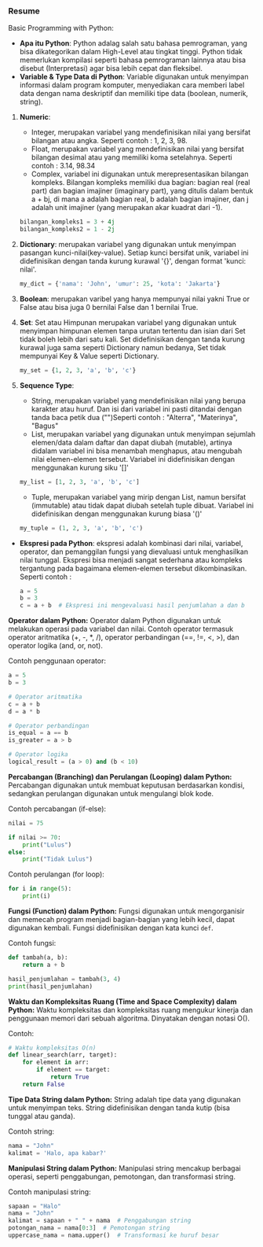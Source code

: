 ### Resume

Basic Programming with Python:

- **Apa itu Python**: Python adalag salah satu bahasa pemrograman, yang bisa dikategorikan dalam High-Level atau tingkat tinggi. Python tidak memerlukan kompilasi seperti bahasa pemrograman lainnya atau bisa disebut (Interpretasi) agar bisa lebih cepat dan fleksibel.
- **Variable & Type Data di Python**: Variable digunakan untuk menyimpan informasi dalam program komputer, menyediakan cara memberi label data dengan nama deskriptif dan memiliki tipe data (boolean, numerik, string).
1. **Numeric**: 
    * Integer, merupakan variabel yang mendefinisikan nilai yang bersifat bilangan atau angka. Seperti contoh : 1, 2, 3, 98. 
    * Float, merupakan variabel yang mendefinisikan nilai yang bersifat bilangan desimal atau yang memiliki koma setelahnya. Seperti contoh : 3.14, 98.34
    * Complex, variabel ini digunakan untuk merepresentasikan bilangan kompleks. Bilangan kompleks memiliki dua bagian: bagian real (real part) dan bagian imajiner (imaginary part), yang ditulis dalam bentuk a + bj, di mana a adalah bagian real, b adalah bagian imajiner, dan j adalah unit imajiner (yang merupakan akar kuadrat dari -1).
    ```python
    bilangan_kompleks1 = 3 + 4j
    bilangan_kompleks2 = 1 - 2j
    ```
2. **Dictionary**: merupakan variabel yang digunakan untuk menyimpan pasangan kunci-nilai(key-value). Setiap kunci bersifat unik, variabel ini didefinisikan dengan tanda kurung kurawal '{}', dengan format 'kunci: nilai'.
    ```python
    my_dict = {'nama': 'John', 'umur': 25, 'kota': 'Jakarta'}
    ```

3. **Boolean**: merupakan varibel yang hanya mempunyai nilai yakni True or False atau bisa juga 0 bernilai False dan 1 bernilai True.
4. **Set**:  Set atau Himpunan merupakan variabel yang digunakan untuk menyimpan himpunan elemen tanpa urutan tertentu dan isian dari Set tidak boleh lebih dari satu kali. Set didefinisikan dengan tanda kurung kurawal juga sama seperti Dictionary namun bedanya, Set tidak mempunyai Key & Value seperti Dictionary.
    ```python
    my_set = {1, 2, 3, 'a', 'b', 'c'}
    ```
5. **Sequence Type**: 
    * String, merupakan variabel yang mendefinisikan nilai yang berupa karakter atau huruf. Dan isi dari variabel ini pasti ditandai dengan tanda baca petik dua ("")Seperti contoh : "Alterra", "Materinya", "Bagus"
    * List, merupakan variabel yang digunakan untuk menyimpan sejumlah elemen/data dalam daftar dan dapat diubah (mutable), artinya didalam variabel ini bisa menambah menghapus, atau mengubah nilai elemen-elemen tersebut. Variabel ini didefinisikan dengan menggunakan kurung siku '[]'
    ```python
    my_list = [1, 2, 3, 'a', 'b', 'c']
    ```
    * Tuple, merupakan variabel yang mirip dengan List, namun bersifat (immutable) atau tidak dapat diubah setelah tuple dibuat. Variabel ini didefinisikan dengan menggunakan kurung biasa '()'
    ```python
    my_tuple = (1, 2, 3, 'a', 'b', 'c')
    ```

- **Ekspresi pada Python**:  ekspresi adalah kombinasi dari nilai, variabel, operator, dan pemanggilan fungsi yang dievaluasi untuk menghasilkan nilai tunggal. Ekspresi bisa menjadi sangat sederhana atau kompleks tergantung pada bagaimana elemen-elemen tersebut dikombinasikan. Seperti contoh :
    ```python
    a = 5
    b = 3
    c = a + b  # Ekspresi ini mengevaluasi hasil penjumlahan a dan b
    ```
**Operator dalam Python:**
Operator dalam Python digunakan untuk melakukan operasi pada variabel dan nilai. Contoh operator termasuk operator aritmatika (+, -, *, /), operator perbandingan (==, !=, <, >), dan operator logika (and, or, not).

Contoh penggunaan operator:

```python
a = 5
b = 3

# Operator aritmatika
c = a + b
d = a * b

# Operator perbandingan
is_equal = a == b
is_greater = a > b

# Operator logika
logical_result = (a > 0) and (b < 10)
```

**Percabangan (Branching) dan Perulangan (Looping) dalam Python:**
Percabangan digunakan untuk membuat keputusan berdasarkan kondisi, sedangkan perulangan digunakan untuk mengulangi blok kode.

Contoh percabangan (if-else):

```python
nilai = 75

if nilai >= 70:
    print("Lulus")
else:
    print("Tidak Lulus")
```

Contoh perulangan (for loop):

```python
for i in range(5):
    print(i)
```

**Fungsi (Function) dalam Python:**
Fungsi digunakan untuk mengorganisir dan memecah program menjadi bagian-bagian yang lebih kecil, dapat digunakan kembali. Fungsi didefinisikan dengan kata kunci `def`.

Contoh fungsi:

```python
def tambah(a, b):
    return a + b

hasil_penjumlahan = tambah(3, 4)
print(hasil_penjumlahan)
```

**Waktu dan Kompleksitas Ruang (Time and Space Complexity) dalam Python:**
Waktu kompleksitas dan kompleksitas ruang mengukur kinerja dan penggunaan memori dari sebuah algoritma. Dinyatakan dengan notasi O().

Contoh:

```python
# Waktu kompleksitas O(n)
def linear_search(arr, target):
    for element in arr:
        if element == target:
            return True
    return False
```

**Tipe Data String dalam Python:**
String adalah tipe data yang digunakan untuk menyimpan teks. String didefinisikan dengan tanda kutip (bisa tunggal atau ganda).

Contoh string:

```python
nama = "John"
kalimat = 'Halo, apa kabar?'
```

**Manipulasi String dalam Python:**
Manipulasi string mencakup berbagai operasi, seperti penggabungan, pemotongan, dan transformasi string.

Contoh manipulasi string:

```python
sapaan = "Halo"
nama = "John"
kalimat = sapaan + " " + nama  # Penggabungan string
potongan_nama = nama[0:3]  # Pemotongan string
uppercase_nama = nama.upper()  # Transformasi ke huruf besar
```